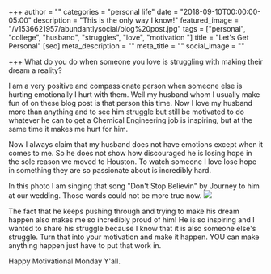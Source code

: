 +++
author = ""
categories = "personal life"
date = "2018-09-10T00:00:00-05:00"
description = "This is the only way I know!"
featured_image = "/v1536621957/abundantlysocial/blog%20post.jpg"
tags = ["personal", "college", "husband", "struggles", "love", "motivation "]
title = "Let's Get Personal"
[seo]
meta_description = ""
meta_title = ""
social_image = ""

+++
What do you do when someone you love is struggling with making their dream a reality?

I am a very positive and compassionate person when someone else is hurting emotionally I hurt with them.  Well my husband whom I usually make fun of on these blog post is that person this time. Now I love my husband more than anything and to see him struggle but still be motivated to do whatever he can to get a Chemical Engineering job is inspiring, but at the same time it makes me hurt for him.

Now I always claim that my husband does not have emotions except when it comes to me. So he does not show how discouraged he is  losing hope in the sole reason we moved to Houston. To watch someone I love lose hope in something they are so passionate about is incredibly hard.

In this photo I am singing that song "Don't Stop Believin" by Journey to him at our wedding. Those words could not be more true now. ![](https://res.cloudinary.com/modii/w_840,q_50,f_auto/v1536621957/abundantlysocial/blog%20post.jpg)

The fact that he keeps pushing through and trying to make his dream happen also makes me so incredibly proud of him! He is so inspiring and I wanted to share his struggle because I know that it is also someone else's struggle. Turn that into your motivation and make it happen. YOU can make anything happen just have to put that work in.

Happy Motivational Monday Y'all.